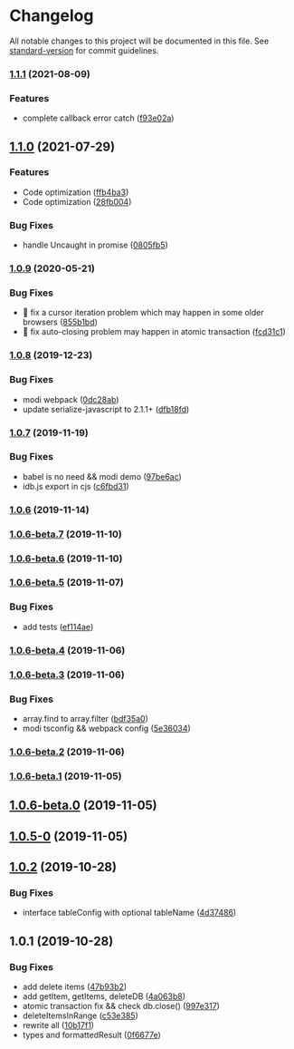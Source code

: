 # Changelog

All notable changes to this project will be documented in this file. See [standard-version](https://github.com/conventional-changelog/standard-version) for commit guidelines.

### [1.1.1](https://github.com/sylvia1106/idb-managed/compare/v1.1.0...v1.1.1) (2021-08-09)


### Features

* complete callback error catch ([f93e02a](https://github.com/sylvia1106/idb-managed/commit/f93e02af9f970cc17ac9ad0769c732c727697f35))

## [1.1.0](https://github.com/sylvia1106/idb-managed/compare/v1.0.9...v1.1.0) (2021-07-29)


### Features

* Code optimization ([ffb4ba3](https://github.com/sylvia1106/idb-managed/commit/ffb4ba3df28600b664066a5751b6750311d50a28))
* Code optimization ([28fb004](https://github.com/sylvia1106/idb-managed/commit/28fb00459d6181d73ad4fd1cd464a9269926f9fe))


### Bug Fixes

* handle Uncaught in promise ([0805fb5](https://github.com/sylvia1106/idb-managed/commit/0805fb582a6fb14e0fcd3bcf7b429cc847d55c59))

### [1.0.9](https://github.com/sylvia1106/idb-managed/compare/v1.0.8...v1.0.9) (2020-05-21)


### Bug Fixes

* :bug: fix a cursor iteration problem which may happen in some older browsers ([855b1bd](https://github.com/sylvia1106/idb-managed/commit/855b1bdcf3944b38c4efaf85a61487cc54020273))
* :bug: fix auto-closing problem may happen in atomic transaction ([fcd31c1](https://github.com/sylvia1106/idb-managed/commit/fcd31c1a6526db5ec39e093f3194ed3df5dfc6f8))

### [1.0.8](https://github.com/sylvia1106/idb-managed/compare/v1.0.7...v1.0.8) (2019-12-23)


### Bug Fixes

* modi webpack ([0dc28ab](https://github.com/sylvia1106/idb-managed/commit/0dc28abd206e710a7cada1ff266ba9e8458bce67))
* update serialize-javascript to 2.1.1+ ([dfb18fd](https://github.com/sylvia1106/idb-managed/commit/dfb18fd7e76460bfb8ba15556a64ac33cf6bcfda))

### [1.0.7](https://github.com/sylvia1106/idb-managed/compare/v1.0.6...v1.0.7) (2019-11-19)


### Bug Fixes

* babel is no need && modi demo ([97be6ac](https://github.com/sylvia1106/idb-managed/commit/97be6ace0aaf9a0296a5e2da4df7fa8b07f41d06))
* idb.js export in cjs ([c6fbd31](https://github.com/sylvia1106/idb-managed/commit/c6fbd317b46edd3cb8ca8210fdd28cb9ac2c5c88))

### [1.0.6](https://github.com/sylvia1106/idb-managed/compare/v1.0.6-beta.7...v1.0.6) (2019-11-14)

### [1.0.6-beta.7](https://github.com/sylvia1106/idb-managed/compare/v1.0.6-beta.6...v1.0.6-beta.7) (2019-11-10)

### [1.0.6-beta.6](https://github.com/sylvia1106/idb-managed/compare/v1.0.6-beta.5...v1.0.6-beta.6) (2019-11-10)

### [1.0.6-beta.5](https://github.com/sylvia1106/idb-managed/compare/v1.0.6-beta.4...v1.0.6-beta.5) (2019-11-07)


### Bug Fixes

* add tests ([ef114ae](https://github.com/sylvia1106/idb-managed/commit/ef114aede4f5b0adc1d5be0798882a48a50fe401))

### [1.0.6-beta.4](https://github.com/sylvia1106/idb-managed/compare/v1.0.6-beta.3...v1.0.6-beta.4) (2019-11-06)

### [1.0.6-beta.3](https://github.com/sylvia1106/idb-managed/compare/v1.0.6-beta.2...v1.0.6-beta.3) (2019-11-06)


### Bug Fixes

* array.find to array.filter ([bdf35a0](https://github.com/sylvia1106/idb-managed/commit/bdf35a0530ee75ff596891fc09c45b8c9dce13d0))
* modi tsconfig && webpack config ([5e36034](https://github.com/sylvia1106/idb-managed/commit/5e36034a4193d56ee1e8a4523725754b03eb3cae))

### [1.0.6-beta.2](https://github.com/sylvia1106/idb-managed/compare/v1.0.6-beta.1...v1.0.6-beta.2) (2019-11-06)

### [1.0.6-beta.1](https://github.com/sylvia1106/idb-managed/compare/v1.0.6-beta.0...v1.0.6-beta.1) (2019-11-05)

<a name="1.0.6-beta.0"></a>
## [1.0.6-beta.0](https://github.com/sylvia1106/idb-managed/compare/v1.0.5...v1.0.6-beta.0) (2019-11-05)



<a name="1.0.5-0"></a>
## [1.0.5-0](https://github.com/sylvia1106/idb-managed/compare/v1.0.4...v1.0.5-0) (2019-11-05)



<a name="1.0.2"></a>
## [1.0.2](https://github.com/sylvia1106/idb-managed/compare/v1.0.1...v1.0.2) (2019-10-28)


### Bug Fixes

* interface tableConfig with optional tableName ([4d37486](https://github.com/sylvia1106/idb-managed/commit/4d37486))



<a name="1.0.1"></a>
## 1.0.1 (2019-10-28)


### Bug Fixes

* add delete items ([47b93b2](https://github.com/sylvia1106/idb-managed/commit/47b93b2))
* add getItem, getItems, deleteDB ([4a063b8](https://github.com/sylvia1106/idb-managed/commit/4a063b8))
* atomic transaction fix && check db.close() ([997e317](https://github.com/sylvia1106/idb-managed/commit/997e317))
* deleteItemsInRange ([c53e385](https://github.com/sylvia1106/idb-managed/commit/c53e385))
* rewrite all ([10b17f1](https://github.com/sylvia1106/idb-managed/commit/10b17f1))
* types and formattedResult ([0f6677e](https://github.com/sylvia1106/idb-managed/commit/0f6677e))
